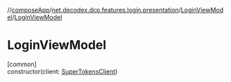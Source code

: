 //[composeApp](../../../index.md)/[net.decodex.dcp.features.login.presentation](../index.md)/[LoginViewModel](index.md)/[LoginViewModel](-login-view-model.md)

# LoginViewModel

[common]\
constructor(client: [SuperTokensClient](../../net.decodex.dcp.core.supertokens/-super-tokens-client/index.md))
